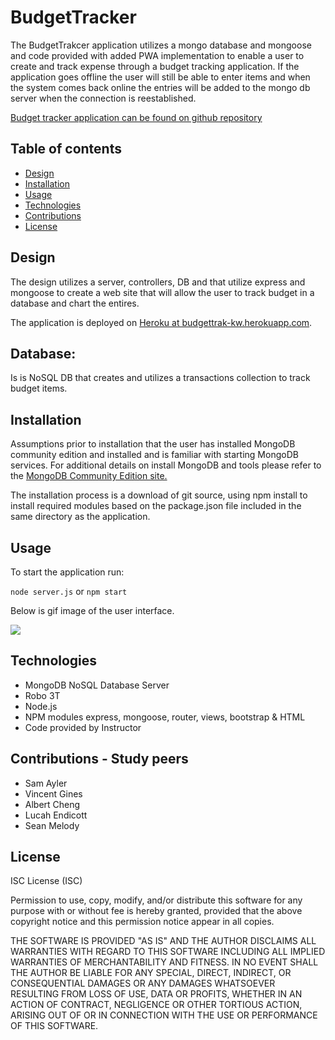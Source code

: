 # BudgetTracker

The BudgetTrakcer application utilizes a mongo database and mongoose and code provided with added PWA implementation to enable a user to create and track 
expense through a budget tracking application. If the application goes offline the user will still be able to enter items and when the system comes back online
the entries will be added to the  mongo db server when the connection is reestablished.

[Budget tracker application can be found on github repository ](https://github.com/ktywelch/budgetTracker)

## Table of contents
* [Design](#Design)
* [Installation](#Installation)
* [Usage](#Usage)
* [Technologies](#Technologies)
* [Contributions](#Contributions)
* [License](#License)

## Design
The design utilizes a server, controllers, DB and that utilize express and mongoose to create a web site that will  allow the user to track budget in a database and chart the entires.

The application is deployed on [Heroku at budgettrak-kw.herokuapp.com](https://budgettrak-kw.herokuapp.com/).

## Database:

Is is NoSQL DB that creates and utilizes a transactions collection to track budget items.  


## Installation
Assumptions prior to installation that the user has installed MongoDB community edition and installed and is familiar with starting MongoDB services. For additional details on install MongoDB and tools please refer to the [MongoDB Community Edition site.](https://www.mongodb.com/try/download/community) 

The installation process is a download of git source, using npm install to install required modules based on the package.json file included in the same directory as the application.


## Usage
To start the application run:

```node server.js```
    or 
``` npm start ```

Below is  gif image of the user interface.

![](./public/images/fitness.gif)


## Technologies
* MongoDB NoSQL Database Server
* Robo 3T
* Node.js
* NPM modules express, mongoose, router, views, bootstrap & HTML
* Code provided by Instructor

## Contributions - Study peers
* Sam Ayler
* Vincent Gines
* Albert Cheng
* Lucah Endicott
* Sean Melody

## License
ISC License (ISC)


Permission to use, copy, modify, and/or distribute this software for any purpose with or without fee is hereby granted, provided that the above copyright notice and this permission notice appear in all copies.

THE SOFTWARE IS PROVIDED "AS IS" AND THE AUTHOR DISCLAIMS ALL WARRANTIES WITH REGARD TO THIS SOFTWARE INCLUDING ALL IMPLIED WARRANTIES OF MERCHANTABILITY AND FITNESS. IN NO EVENT SHALL THE AUTHOR BE LIABLE FOR ANY SPECIAL, DIRECT, INDIRECT, OR CONSEQUENTIAL DAMAGES OR ANY DAMAGES WHATSOEVER RESULTING FROM LOSS OF USE, DATA OR PROFITS, WHETHER IN AN ACTION OF CONTRACT, NEGLIGENCE OR OTHER TORTIOUS ACTION, ARISING OUT OF OR IN CONNECTION WITH THE USE OR PERFORMANCE OF THIS SOFTWARE.
